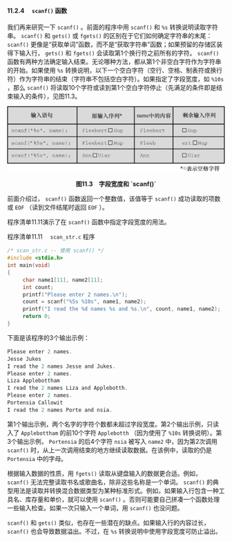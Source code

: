 #### 11.2.4　 `scanf()` 函数

我们再来研究一下 `scanf()` 。前面的程序中用 `scanf()` 和 `%s` 转换说明读取字符串。 `scanf()` 和 `gets()` 或 `fgets()` 的区别在于它们如何确定字符串的末尾： `scanf()` 更像是“获取单词”函数，而不是“获取字符串”函数；如果预留的存储区装得下输入行， `gets()` 和 `fgets()` 会读取第1个换行符之前所有的字符。 `scanf()` 函数有两种方法确定输入结束。无论哪种方法，都从第1个非空白字符作为字符串的开始。如果使用 `%s` 转换说明，以下一个空白字符（空行、空格、制表符或换行符）作为字符串的结束（字符串不包括空白字符）。如果指定了字段宽度，如 `%10s` ，那么 `scanf()` 将读取10个字符或读到第1个空白字符停止（先满足的条件即是结束输入的条件），见图11.3。

![65.png](../images/65.png)
<center class="my_markdown"><b class="my_markdown">图11.3　字段宽度和 `scanf()`</b></center>

前面介绍过， `scanf()` 函数返回一个整数值，该值等于 `scanf()` 成功读取的项数或 `EOF` （读到文件结尾时返回 `EOF` ）。

程序清单11.11演示了在 `scanf()` 函数中指定字段宽度的用法。

程序清单11.11　 `scan_str.c` 程序

```c
/* scan_str.c -- 使用 scanf() */
#include <stdio.h>
int main(void)
{
     char name1[11], name2[11];
     int count;
     printf("Please enter 2 names.\n");
     count = scanf("%5s %10s", name1, name2);
     printf("I read the %d names %s and %s.\n", count, name1, name2);
     return 0;
}
```

下面是该程序的3个输出示例：

```c
Please enter 2 names.
Jesse Jukes
I read the 2 names Jesse and Jukes.
Please enter 2 names.
Liza Applebottham
I read the 2 names Liza and Applebotth.
Please enter 2 names.
Portensia Callowit
I read the 2 names Porte and nsia.

```

第1个输出示例，两个名字的字符个数都未超过字段宽度。第2个输出示例，只读入了 `Applebottham` 的前10个字符 `Applebotth` （因为使用了 `%10s` 转换说明）。第3个输出示例， `Portensia` 的后4个字符 `nsia` 被写入 `name2` 中，因为第2次调用 `scanf()` 时，从上一次调用结束的地方继续读取数据。在该例中，读取的仍是 `Portensia` 中的字母。

根据输入数据的性质，用 `fgets()` 读取从键盘输入的数据更合适。例如， `scanf()` 无法完整读取书名或歌曲名，除非这些名称是一个单词。 `scanf()` 的典型用法是读取并转换混合数据类型为某种标准形式。例如，如果输入行包含一种工具名、库存量和单价，就可以使用 `scanf()` 。否则可能要自己拼凑一个函数处理一些输入检查。如果一次只输入一个单词，用 `scanf()` 也没问题。

`scanf()` 和 `gets()` 类似，也存在一些潜在的缺点。如果输入行的内容过长， `scanf()` 也会导致数据溢出。不过，在 `%s` 转换说明中使用字段宽度可防止溢出。


